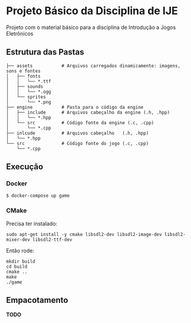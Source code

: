 Projeto Básico da Disciplina de IJE
===================================

Projeto com o material básico para a disciplina de Introdução a Jogos Eletrônicos

## Estrutura das Pastas

```
├── assets           # Arquivos carregados dinamicamente: imagens, sons e fontes
│   ├── fonts
│   │   └── *.ttf
│   ├── sounds
│   │   └── *.ogg
│   └── sprites
│       └── *.png
├── engine           # Pasta para o código da engine
│   ├── include      # Arquivos cabeçalho da engine (.h, .hpp)
│   │   └── *.hpp
│   └── src          # Código fonte da engine (.c, .cpp)
│       └── *.cpp
├── inlcude          # Arquivos cabeçalho   (.h, .hpp)
│   └── *.hpp
└── src              # Código fonte do jogo (.c, .cpp)
    └── *.cpp
```

## Execução

### Docker

```
$ docker-compose up game
```

### CMake

Precisa ter instalado:

```
sudo apt-get install -y cmake libsdl2-dev libsdl2-image-dev libsdl2-mixer-dev libsdl2-ttf-dev
```

Então rode:

```
mkdir build
cd build
cmake ..
make
./game
```

## Empacotamento

**TODO**
